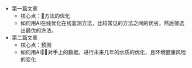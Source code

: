  - 第一篇文章
    - 核心点：方法的优化
    - 如何用AI在线优化在线监测方法，比较常见的方法之间的优劣，然后筛选出最优的方法。
- 第二篇文章
    - 核心点：预测
    - 如何用AI对手上的数据，进行未来几年的水质的优化，且环境健康风险的变化